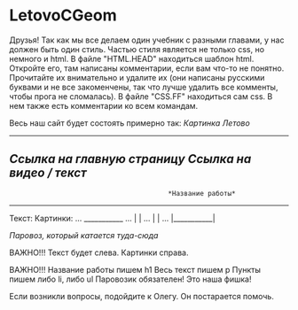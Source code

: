 # LetovoCGeom
Друзья!
Так как мы все делаем один учебник с разными главами, у нас должен быть один стиль.
Частью стиля является не только css, но немного и html.
В файле "HTML.HEAD" находиться шаблон html. Откройте его, там написаны комментарии, если вам что-то не понятно. Прочитайте их внимательно
и удалите их (они написаны русскими буквами и не все закоменчены, так что лучше удалить все комменты, чтобы прога не сломалась).
В файле "CSS.FF" находиться сам css. В нем также есть комментарии ко всем командам. 

Весь наш сайт будет состоять примерно так:
                                                                                                        *Картинка Летово*
                                                                                                       
-----------------------------------------------------------------------------------------------------------------------------------------
*Ссылка на главную страницу*        *Ссылка на видео /  текст*
-----------------------------------------------------------------------------------------------------------------------------------------
                                            *Название работы*
-----------------------------------------------------------------------------------------------------------------------------------------
Текст:                                                                                     Картинки:
...                                                                                        ___________
...                                                                                       |           |
...                                                                                       |           |
...                                                                                       |___________|



*Паровоз, который катается туда-сюда*


ВАЖНО!!!
Текст будет слева. Картинки справа.


ВАЖНО!!!
Название работы пишем h1
Весь текст пишем p
Пункты пишем либо li, либо ul
Паровозик обязателен! Это наша фишка!

Если возникли вопросы, подойдите к Олегу. Он постарается помочь. 

